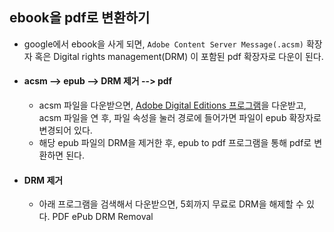 ## ebook을 pdf로 변환하기
- google에서 ebook을 사게 되면, `Adobe Content Server Message(.acsm)` 확장자 혹은 Digital rights management(DRM) 이 포함된 pdf 확장자로 다운이 된다.
- #### acsm --> epub --> DRM 제거 --> pdf
  - acsm 파일을 다운받으면, [Adobe Digital Editions 프로그램](https://www.adobe.com/kr/solutions/ebook/digital-editions/download.html)을 다운받고,
    acsm 파일을 연 후, 파일 속성을 눌러 경로에 들어가면 파일이 epub 확장자로 변경되어 있다.
  - 해당 epub 파일의 DRM을 제거한 후, epub to pdf 프로그램을 통해 pdf로 변환하면 된다. 
- #### DRM 제거
  - 아래 프로그램을 검색해서 다운받으면, 5회까지 무료로 DRM을 해제할 수 있다.
    PDF ePub DRM Removal
